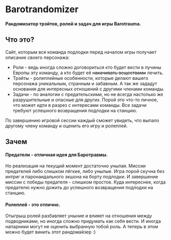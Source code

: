# Barotrandomizer
#### Рандомизатор трэйтов, ролей и задач для игры Barotrauma.
## Что это?
Сайт, которым вся команда подлодки перед началом игры получает описание своего персонажа:
* Роли - ведь иногда сложно договориться кто будет вести в пучины Европы эту команду, а кто будет её ~~накачивать веществами~~ лечить.  
* Трэйты - ролеплейные особенности, которые делают вашего персонажа уникальным, странным и забавным. А так же зададут основания для интересных отношений с другими членами команды.
* Задачи - по аналогии с предательскими, но не всегда настолько же разрушительные и опасные для других. Порой это что-то личное, что может идти в разрез с интересами команды. Все задачи требуют успешного возвращения подлодки на станцию.

По завершению игровой сессии каждый сможет увидеть, что выпало другому члену команду и оценить его игру и ролеплей.

## Зачем
#### Предатели - отличная идея для Баротравмы.

Но реализация на текущий момент достаточно унылая. Миссии предателей либо слишком лёгкие, либо унылые.
Игра порой скучна без интриг и паронаидального экшона на борту подлодки.
И завершение миссии с победы предателя - слишком простое. Куда интереснее, когда предателю нужно дожить до успешного возвращения подлодки на станцию.

#### Ролеплей - это отлично.
Отыгрыш ролей разбавляет уныние и влияет на отношения между подводниками, но иногда сложно придумать как себя вести. И иногда напарники могут не оценить выбранную тобой роль. А теперь в этом можно будет винить этот рандомайзер :)